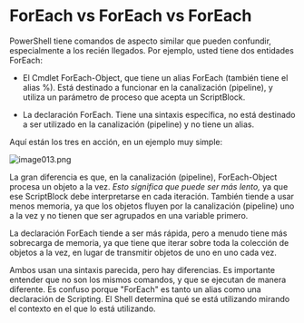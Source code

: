 # ForEach vs ForEach vs ForEach
PowerShell tiene comandos de aspecto similar que pueden confundir, especialmente a los recién llegados. Por ejemplo, usted tiene dos entidades ForEach:

- El Cmdlet ForEach-Object, que tiene un alias ForEach (también tiene el alias %). Está destinado a funcionar en la canalización (pipeline), y utiliza un parámetro de proceso que acepta un ScriptBlock.

- La declaración ForEach. Tiene una sintaxis específica, no está destinado a ser utilizado en la canalización (pipeline) y no tiene un alias.

Aquí están los tres en acción, en un ejemplo muy simple:

![image013.png](images/image013.png)

La gran diferencia es que, en la canalización (pipeline), ForEach-Object procesa un objeto a la vez. _Esto significa que puede ser más lento,_ ya que ese ScriptBlock debe interpretarse en cada iteración. También tiende a usar menos memoria, ya que los objetos fluyen por la canalización (pipeline) uno a la vez y no tienen que ser agrupados en una variable primero.

La declaración ForEach tiende a ser más rápida, pero a menudo tiene más sobrecarga de memoria, ya que tiene que iterar sobre toda la colección de objetos a la vez, en lugar de transmitir objetos de uno en uno cada vez.

Ambos usan una sintaxis parecida, pero hay diferencias. Es importante entender que no son los mismos comandos, y que se ejecutan de manera diferente. Es confuso porque "ForEach" es tanto un alias como una declaración de Scripting. El Shell determina qué se está utilizando mirando el contexto en el que lo está utilizando.
